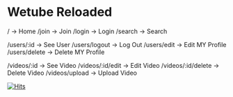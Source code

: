 # Wetube Reloaded

/ -> Home /join -> Join 
/login -> Login 
/search -> Search

/users/:id -> See User /users/logout -> Log Out /users/edit -> Edit MY Profile /users/delete -> Delete MY Profile

/videos/:id -> See Video /videos/:id/edit -> Edit Video /videos/:id/delete -> Delete Video /videos/upload -> Upload Video

[![Hits](https://hits.seeyoufarm.com/api/count/incr/badge.svg?url=https%3A%2F%2Fgithub.com%2FHA-SEUNG-JEONG%2Fwetube-reloaded&count_bg=%2379C83D&title_bg=%23555555&icon=&icon_color=%23E7E7E7&title=hits&edge_flat=false)](https://hits.seeyoufarm.com)
